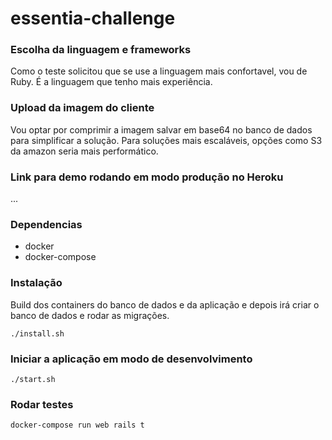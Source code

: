 # essentia-challenge

### Escolha da linguagem e frameworks
Como o teste solicitou que se use a linguagem mais confortavel, vou de Ruby. É a linguagem que tenho mais experiência.

### Upload da imagem do cliente
Vou optar por comprimir a imagem salvar em base64 no banco de dados para simplificar a solução. Para soluções mais escaláveis, opções como S3 da amazon seria mais performático.

### Link para demo rodando em modo produção no Heroku
...

### Dependencias
* docker
* docker-compose

### Instalação
Build dos containers do banco de dados e da aplicação e depois irá criar o banco de dados e rodar as migrações.
```shell
./install.sh
```

### Iniciar a aplicação em modo de desenvolvimento
```shell
./start.sh
```

### Rodar testes
```
docker-compose run web rails t
```
